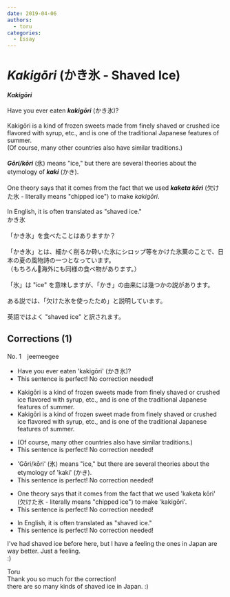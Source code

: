```yaml
---
date: 2019-04-06
authors:
  - toru
categories:
  - Essay
---
```


<h1 id="subject_show"><strong><em>Kakigōri</strong></em> (かき氷 - Shaved Ice)</h1>
<div class="date" hidden>Apr 6, 2019 13:56</div>
<div id="post"><div id="body_show_ori">
<strong><em>Kakigōri</strong></em><br/><br/>Have you ever eaten <strong><em>kakigōri</em></strong> (かき氷)?<br/><br/>Kakigōri is a kind of frozen sweets made from finely shaved or crushed ice flavored with syrup, etc., and is one of the traditional Japanese features of summer.<br/>(Of course, many other countries also have similar traditions.)<br/><br/><strong><em>Gōri/kōri</em></strong> (氷) means "ice," but there are several theories about the etymology of <strong><em>kaki</em></strong> (かき).<br/><br/>One theory says that it comes from the fact that we used <strong><em>kaketa kōri</em></strong> (欠けた氷 - literally means "chipped ice") to make <em>kakigōri</em>.<br/><br/>In English, it is often translated as "shaved ice."
</div></div>

<!-- more -->

<div id="post_ja"><div id="body_show_mo">
かき氷<br/><br/>「かき氷」を食べたことはありますか？<br/><br/>「かき氷」とは、細かく削るか砕いた氷にシロップ等をかけた氷菓のことで、日本の夏の風物詩の一つとなっています。<br/>（もちろん海外にも同様の食べ物があります。）<br/><br/>「氷」は "ice" を意味しますが、「かき」の由来には幾つかの説があります。<br/><br/>ある説では、「欠けた氷を使ったため」と説明しています。<br/><br/>英語ではよく "shaved ice" と訳されます。
</div></div>

## Corrections (1)
<div id="block"><div class="first_name"> No. 1　<span class="just_name">jeemeegee</span></div><div id="block2">
<ul class="correction_field">
<li class="incorrect">Have you ever eaten 'kakigōri' (かき氷)?</li>
<li class="corrected perfect">This sentence is perfect! No correction needed!</li>
</ul>
<ul class="correction_field">
<li class="incorrect">Kakigōri is a kind of frozen sweets made from finely shaved or crushed ice flavored with syrup, etc., and is one of the traditional Japanese features of summer.</li>
<li class="corrected correct">
Kakigōri is a kind of frozen <span class="f_blue">sweet</span> made from finely shaved or crushed ice flavored with syrup, etc., and is one of the traditional Japanese features of summer.
</li>
</ul>
<ul class="correction_field">
<li class="incorrect">(Of course, many other countries also have similar traditions.)</li>
<li class="corrected perfect">This sentence is perfect! No correction needed!</li>
</ul>
<ul class="correction_field">
<li class="incorrect">'Gōri/kōri' (氷) means "ice," but there are several theories about the etymology of 'kaki' (かき).</li>
<li class="corrected perfect">This sentence is perfect! No correction needed!</li>
</ul>
<ul class="correction_field">
<li class="incorrect">One theory says that it comes from the fact that we used 'kaketa kōri' (欠けた氷 - literally means "chipped ice") to make 'kakigōri'.</li>
<li class="corrected perfect">This sentence is perfect! No correction needed!</li>
</ul>
<ul class="correction_field">
<li class="incorrect">In English, it is often translated as "shaved ice."</li>
<li class="corrected perfect">This sentence is perfect! No correction needed!</li>
</ul>
<p class="comment_small">
 I've had shaved ice before here, but I have a feeling the ones in Japan are way better. Just a feeling.
 <br/>
 :)
</p>

</div><div class="name"><span class="just_name">Toru</span><br>
Thank you so much for the correction!<br/>there are so many kinds of shaved ice in Japan. :)
</div>
</div>
